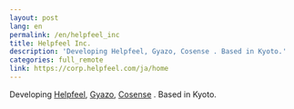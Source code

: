 ```yaml
---
layout: post
lang: en
permalink: /en/helpfeel_inc
title: Helpfeel Inc.
description: 'Developing Helpfeel, Gyazo, Cosense . Based in Kyoto.'
categories: full_remote
link: https://corp.helpfeel.com/ja/home
---
```


<p>Developing <a href="https://www.helpfeel.com/lp">Helpfeel</a>, <a href="https://gyazo.com/">Gyazo</a>, <a href="https://cosen.se/product">Cosense</a> . Based in Kyoto.</p>
